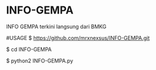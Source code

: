 # INFO-GEMPA
INFO GEMPA terkini langsung dari BMKG

#USAGE
$ https://github.com/mrxnexsus/INFO-GEMPA.git

$ cd INFO-GEMPA

$ python2 INFO-GEMPA.py
